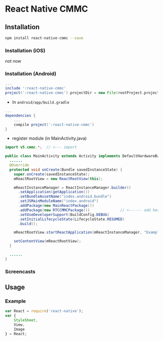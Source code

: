 # React Native CMMC

## Installation
```sh
npm install react-native-cmmc --save
```

### Installation (iOS)
not now

### Installation (Android)
```gradle
...
include ':react-native-cmmc'
project(':react-native-cmmc').projectDir = new File(rootProject.projectDir, '../node_modules/react-native-cmmc/android')
```

* In `android/app/build.gradle`

```gradle
...
dependencies {
    ...
    compile project(':react-native-cmmc')
}
```

* register module (in MainActivity.java)

```java
import v5.cmmc.*;  // <--- import

public class MainActivity extends Activity implements DefaultHardwareBackBtnHandler {
  ......
  @Override
  protected void onCreate(Bundle savedInstanceState) {
    super.onCreate(savedInstanceState);
    mReactRootView = new ReactRootView(this);

    mReactInstanceManager = ReactInstanceManager.builder()
      .setApplication(getApplication())
      .setBundleAssetName("index.android.bundle")
      .setJSMainModuleName("index.android")
      .addPackage(new MainReactPackage())
      .addPackage(new RTCCMMCPackage())              // <------ add here
      .setUseDeveloperSupport(BuildConfig.DEBUG)
      .setInitialLifecycleState(LifecycleState.RESUMED)
      .build();

    mReactRootView.startReactApplication(mReactInstanceManager, "ExampleRN", null);

    setContentView(mReactRootView);
  }

  ......
}
```

### Screencasts

## Usage

### Example
```js
var React = require('react-native');
var {
    StyleSheet,
    View,
    Image
} = React;

```


